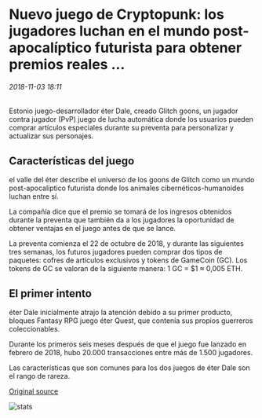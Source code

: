 # Nuevo juego de Cryptopunk: los jugadores luchan en el mundo post-apocalíptico futurista para obtener premios reales ...

###### 2018-11-03 18:11

Estonio juego-desarrollador éter Dale, creado Glitch goons, un jugador contra jugador (PvP) juego de lucha automática donde los usuarios pueden comprar artículos especiales durante su preventa para personalizar y actualizar sus personajes.

## Características del juego

el valle del éter describe el universo de los goons de Glitch como un mundo post-apocalíptico futurista donde los animales cibernéticos-humanoides luchan entre sí.

La compañía dice que el premio se tomará de los ingresos obtenidos durante la preventa que también da a los jugadores la oportunidad de obtener ventajas en el juego antes de que se lance.

La preventa comienza el 22 de octubre de 2018, y durante las siguientes tres semanas, los futuros jugadores pueden comprar dos tipos de paquetes: cofres de artículos exclusivos y tokens de GameCoin (GC). Los tokens de GC se valoran de la siguiente manera: 1 GC = $1 ≈ 0,005 ETH.

## El primer intento

éter Dale inicialmente atrajo la atención debido a su primer producto, bloques Fantasy RPG juego éter Quest, que contenía sus propios guerreros coleccionables.

Durante los primeros seis meses después de que el juego fue lanzado en febrero de 2018, hubo 20.000 transacciones entre más de 1.500 jugadores.

Las características que son comunes para los dos juegos de éter Dale son el rango de rareza.

[Original source](https://cointelegraph.com/news/new-cryptopunk-game-players-fight-in-futuristic-post-apocalyptic-world-to-get-real-prizes)

![stats](https://c.statcounter.com/11760860/0/a89fa40b/1/ "stats")